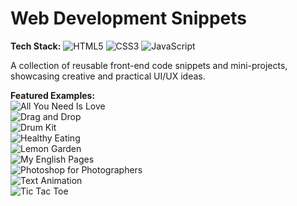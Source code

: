 # Web Development Snippets

**Tech Stack:** ![HTML5](https://img.shields.io/badge/HTML5-E34F26?logo=html5&logoColor=white) ![CSS3](https://img.shields.io/badge/CSS3-1572B6?logo=css3&logoColor=white) ![JavaScript](https://img.shields.io/badge/JavaScript-CC9900?logo=javascript&logoColor=white)

A collection of reusable front-end code snippets and mini-projects, showcasing creative and practical UI/UX ideas.

**Featured Examples:**  
![All You Need Is Love](https://github.com/yildiramdsa/web_development_snippets/blob/main/all-you-need-is-love/all-you-need-is-love-2.jpg)  
![Drag and Drop](https://github.com/yildiramdsa/web_development_snippets/blob/main/drag-and-drop/drag-and-drop-2.jpg)  
![Drum Kit](https://github.com/yildiramdsa/web_development_snippets/blob/main/drum-kit/drum-kit.jpg)  
![Healthy Eating](https://github.com/yildiramdsa/web_development_snippets/blob/main/healthy-eating/healthy-eating.jpg)  
![Lemon Garden](https://github.com/yildiramdsa/web_development_snippets/blob/main/lemon-garden/lemon-garden.jpg)  
![My English Pages](https://github.com/yildiramdsa/web_development_snippets/blob/main/my-english-pages/my-english-pages.jpg)  
![Photoshop for Photographers](https://github.com/yildiramdsa/web_development_snippets/blob/main/photoshop-for-photographers/photoshop-for-photographers.jpg)  
![Text Animation](https://github.com/yildiramdsa/web_development_snippets/blob/main/text-animation/text-animation-2.jpg)  
![Tic Tac Toe](https://github.com/yildiramdsa/web_development_snippets/blob/main/tic-tac-toe/tic-tac-toe.jpg)  
